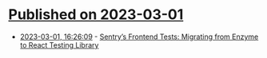 # [Published on 2023-03-01](index.md)

* [2023-03-01, 16:26:09](https://lobste.rs/s/pdtfzq/sentry_s_frontend_tests_migrating_from) - [Sentry’s Frontend Tests: Migrating from Enzyme to React Testing Library](https://blog.sentry.io/2023/02/23/sentrys-frontend-tests-migrating-from-enzyme-to-react-testing-library/)
